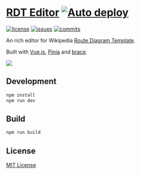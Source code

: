 [RDT Editor](https://rdt.xingrz.me) [![Auto deploy](https://github.com/xingrz/rdt-editor/actions/workflows/deploy.yml/badge.svg)](https://github.com/xingrz/rdt-editor/actions/workflows/deploy.yml)
==========

[![license][license-img]][license-url] [![issues][issues-img]][issues-url] [![commits][commits-img]][commits-url]

An rich editor for Wikipedia [Route Diagram Template](https://en.wikipedia.org/wiki/WP:RDT).

Built with [Vue.js](https://vuejs.org/), [Pinia](https://pinia.vuejs.org/) and [brace](https://thlorenz.com/brace/).

![](screenshot.png)

## Development

```sh
npm install
npm run dev
```

## Build

```sh
npm run build
```

## License

[MIT License](LICENSE)

[license-img]: https://img.shields.io/github/license/xingrz/rdt-editor?style=flat-square
[license-url]: LICENSE
[issues-img]: https://img.shields.io/github/issues/xingrz/rdt-editor?style=flat-square
[issues-url]: https://github.com/xingrz/rdt-editor/issues
[commits-img]: https://img.shields.io/github/last-commit/xingrz/rdt-editor?style=flat-square
[commits-url]: https://github.com/xingrz/rdt-editor/commits/master
